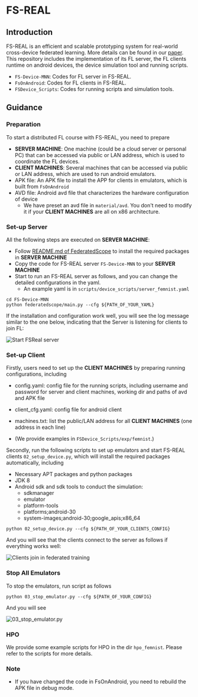 # FS-REAL

## Introduction

FS-REAL is an efficient and scalable prototyping system for real-world cross-device federated learning. More details can be found in our [paper](https://arxiv.org/abs/2303.13363).
This repository includes the implementation of its FL server, the FL clients runtime on android devices, the device simulation tool and running scripts. 

- `FS-Device-MNN`:  Codes for FL server in FS-REAL.
- `FsOnAndroid`:   Codes for FL clients in FS-REAL.   
- `FSDevice_Scripts`:   Codes for running scripts and simulation tools.

## Guidance

### Preparation
To start a distributed FL course with FS-REAL, you need to prepare
- **SERVER MACHINE**: One machine (could be a cloud server or personal PC) that can be accessed via public or LAN address, which is used to coordinate the FL devices.
- **CLIENT MACHINES**: Several machines that can be accessed via public or LAN address, which are used to run android emulators. 
- APK file: An APK file to install the APP for clients in emulators, which is built from `FsOnAndroid`
- AVD file: Android avd file that characterizes the hardware configuration of device
  - We have preset an avd file in ```material/avd```. You don't need to modify it if your **CLIENT MACHINES** are all on x86 architecture.

### Set-up Server
All the following steps are executed on **SERVER MACHINE**: 
- Follow [README.md of FederatedScope](https://github.com/alibaba/FederatedScope/blob/master/README.md) to install the required packages in **SERVER MACHINE**
- Copy the code for FS-REAL server ```FS-Device-MNN``` to your **SERVER MACHINE**
- Start to run an FS-REAL server as follows, and you can change the detailed configurations in the yaml.
  - An example yaml is in ```scripts/device_scripts/server_femnist.yaml```
```
cd FS-Device-MNN
python federatedscope/main.py --cfg ${PATH_OF_YOUR_YAML}
```

If the installation and configuration work well, you will see the log message similar to the one below, indicating that the Server is listening for clients to join FL:

![Start FSReal server](https://img.alicdn.com/imgextra/i3/O1CN01lJHiah1trtmXYvBil_!!6000000005956-0-tps-5114-298.jpg)



### Set-up Client

Firstly,  users need to set up the **CLIENT MACHINES** by preparing running configurations, including
- config.yaml: config file for the running scripts, including username and password for server and client machines, working dir and paths of avd and APK file

- client_cfg.yaml: config file for android client

- machines.txt: list the public/LAN address for all **CLIENT MACHINES** (one address in each line)
-  (We provide examples in ```FSDevice_Scripts/exp/femnist```.)

Secondly, run the following scripts to set up emulators and start FS-REAL clients `02_setup_device.py`, which will install the required packages automatically, including
- Necessary APT packages and python packages
- JDK 8
- Android sdk and sdk tools to conduct the simulation:
  - sdkmanager
  - emulator
  - platform-tools
  - platforms;android-30
  - system-images;android-30;google_apis;x86_64

```
python 02_setup_device.py --cfg ${PATH_OF_YOUR_CLIENTS_CONFIG}
``` 

And you will see that the clients connect to the server as follows if everything works well:

![Clients join in federated training](https://img.alicdn.com/imgextra/i4/O1CN01CORMSG28vIxrG4IGs_!!6000000007994-0-tps-2466-1738.jpg)

### Stop All Emulators

To stop the emulators, run script as follows
```
python 03_stop_emulator.py --cfg ${PATH_OF_YOUR_CONFIG}
```

And you will see

![03_stop_emulator.py](https://img.alicdn.com/imgextra/i3/O1CN01G3tR2s21eAq5gOz4r_!!6000000007009-0-tps-2870-919.jpg)

### HPO

We provide some example scripts for HPO in the dir ```hpo_femnist```. Please refer to the scripts for more details.

### Note
- If you have changed the code in FsOnAndroid, you need to rebuild the APK file in debug mode.

